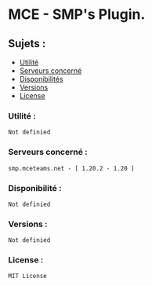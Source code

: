 # MCE - SMP's Plugin.

## Sujets :

* [Utilité](https://github.com/Le-noirrateur/MCE-SMP_PrivateSource?tab=readme-ov-file#utilit%C3%A9-)
* [Serveurs concerné](https://github.com/Le-noirrateur/MCE-SMP_PrivateSource/edit/main/README.md#serveurs-concern%C3%A9-)
* [Disponibilités](https://github.com/Le-noirrateur/MCE-SMP_PrivateSource/edit/main/README.md#disponibilit%C3%A9-)
* [Versions](https://github.com/Le-noirrateur/MCE-SMP_PrivateSource/edit/main/README.md#versions-)
* [License](https://github.com/Le-noirrateur/MCE-SMP_PrivateSource/edit/main/README.md#license-)

### Utilité :

```Not definied```

### Serveurs concerné :

```smp.mceteams.net - [ 1.20.2 - 1.20 ]```

### Disponibilité :

```Not definied```

### Versions :

```Not definied```

### License :

```MIT License```
